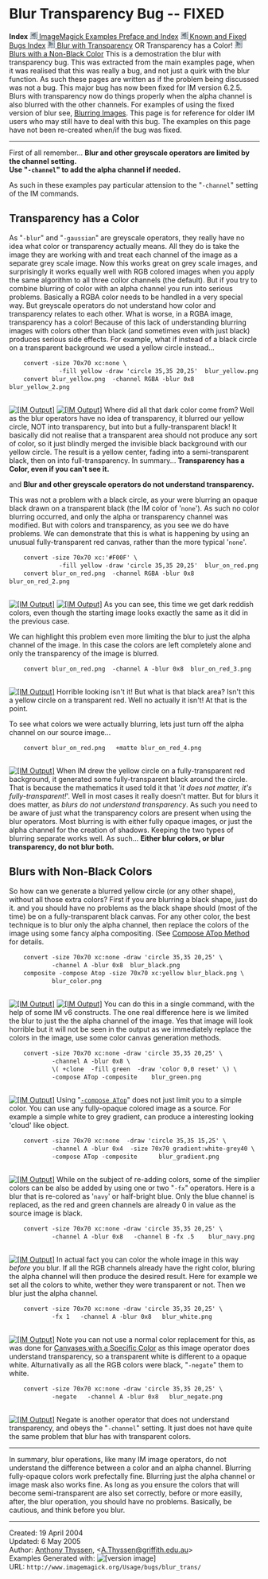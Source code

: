 # Blur Transparency Bug -- FIXED

**Index**
[![](../../img_www/granitesm_left.gif) ImageMagick Examples Preface and Index](../../)
[![](../../img_www/granitesm_left.gif) Known and Fixed Bugs Index](../)
[![](../../img_www/granitesm_right.gif) Blur with Transparency](#trans_color) OR Transparency has a Color!
[![](../../img_www/granitesm_right.gif) Blurs with a Non-Black Color](#color_blur)
This is a demostration the blur with transparency bug. This was extracted from the main examples page, when it was realised that this was really a bug, and not just a quirk with the blur function. As such these pages are written as if the problem being discussed was not a bug.
This major bug has now been fixed for IM version 6.2.5. Blurs with transparency now do things properly when the alpha channel is also blurred with the other channels.
For examples of using the fixed version of blur see, [Blurring Images](../../convolve/#blur).
This page is for reference for older IM users who may still have to deal with this bug. The examples on this page have not been re-created when/if the bug was fixed.

------------------------------------------------------------------------

First of all remember...
**Blur and other greyscale operators are limited by the channel setting.  
 Use "`-channel`" to add the alpha channel if needed.**

As such in these examples pay particular attension to the "`-channel`" setting of the IM commands.
## Transparency has a Color

As "`-blur`" and "`-gaussian`" are greyscale operators, they really have no idea what color or transparency actually means. All they do is take the image they are working with and treat each channel of the image as a separate grey scale image.
Now this works great on grey scale images, and surprisingly it works equally well with RGB colored images when you apply the same algorithm to all three collor channels (the default). But if you try to combine blurring of color with an alpha channel you run into serious problems. Basically a RGBA color needs to be handled in a very special way. But greyscale operators do not understand how color and transparency relates to each other. What is worse, in a RGBA image, transparency has a color!
Because of this lack of understanding blurring images with colors other than black (and sometimes even with just black) produces serious side effects. For example, what if instead of a black circle on a transparent background we used a yellow circle instead...
  
        convert -size 70x70 xc:none \
                  -fill yellow -draw 'circle 35,35 20,25'  blur_yellow.png
        convert blur_yellow.png  -channel RGBA -blur 0x8  blur_yellow_2.png
     

  
[![\[IM Output\]](blur_yellow.png)](blur_yellow.png) [![\[IM Output\]](blur_yellow_2.png)](blur_yellow_2.png)
Where did all that dark color come from?
Well as the blur operators have no idea of transparency, it blurred our yellow circle, NOT into transparency, but into but a fully-transparent black!
It basically did not realise that a transparent area should not produce any sort of color, so it just blindly merged the invisible black background with our yellow circle. The result is a yellow center, fading into a semi-transparent black, then on into full-transparency.
In summary...
**Transparency has a Color, even if you can't see it.**

and
**Blur and other greyscale operators do not understand transparency.**

This was not a problem with a black circle, as your were blurring an opaque black drawn on a transparent black (the IM color of '`none`'). As such no color blurring occurred, and only the alpha or transparency channel was modified.
But with colors and transparency, as you see we do have problems. We can demonstrate that this is what is happening by using an unusual fully-transparent red canvas, rather than the more typical '`none`'.
  
        convert -size 70x70 xc:'#F00F' \
                  -fill yellow -draw 'circle 35,35 20,25'  blur_on_red.png
        convert blur_on_red.png  -channel RGBA -blur 0x8  blur_on_red_2.png
     

  
[![\[IM Output\]](blur_on_red.png)](blur_on_red.png) [![\[IM Output\]](blur_on_red_2.png)](blur_on_red_2.png)
As you can see, this time we get dark reddish colors, even though the starting image looks exactly the same as it did in the previous case.
  
We can highlight this problem even more limiting the blur to just the alpha channel of the image. In this case the colors are left completely alone and only the transparency of the image is blurred.
  
        convert blur_on_red.png  -channel A -blur 0x8  blur_on_red_3.png
     

  
[![\[IM Output\]](blur_on_red_3.png)](blur_on_red_3.png)
Horrible looking isn't it!
But what is that black area? Isn't this a yellow circle on a transparent red.
Well no actually it isn't! At that is the point.
  
To see what colors we were actually blurring, lets just turn off the alpha channel on our source image...
  
        convert blur_on_red.png   +matte blur_on_red_4.png
     

  
[![\[IM Output\]](blur_on_red_4.png)](blur_on_red_4.png)
When IM drew the yellow circle on a fully-transparent red background, it generated some fully-transparent black around the circle. That is because the mathematics it used told it that '*it does not matter, it's fully-transparent!*'. Well in most cases it really doesn't matter. But for blurs it does matter, as *blurs do not understand transparency*. As such you need to be aware of just what the transparency colors are present when using the blur operators.
Most blurring is with either fully opaque images, or just the alpha channel for the creation of shadows. Keeping the two types of blurring separate works well. As such...
**Either blur colors, or blur transparency, do not blur both.**

## Blurs with Non-Black Colors

So how can we generate a blurred yellow circle (or any other shape), without all those extra colors?
First if you are blurring a black shape, just do it. and you should have no problems as the black shape should (most of the time) be on a fully-transparent black canvas.
For any other color, the best technique is to blur only the alpha channel, then replace the colors of the image using some fancy alpha compositing. (See [Compose ATop Method](../../compose/#atop) for details.
  
        convert -size 70x70 xc:none -draw 'circle 35,35 20,25' \
                -channel A -blur 0x8  blur_black.png
        composite -compose Atop -size 70x70 xc:yellow blur_black.png \
                blur_color.png
     

  
[![\[IM Output\]](blur_black.png)](blur_black.png) [![\[IM Output\]](blur_color.png)](blur_color.png)
You can do this in a single command, with the help of some IM v6 constructs. The one real difference here is we limited the blur to just the the alpha channel of the image. Yes that image will look horrible but it will not be seen in the output as we immediately replace the colors in the image, use some color canvas generation methods.
  
        convert -size 70x70 xc:none -draw 'circle 35,35 20,25' \
                -channel A -blur 0x8 \
                \( +clone  -fill green  -draw 'color 0,0 reset' \) \
                -compose ATop -composite    blur_green.png
     

  
[![\[IM Output\]](blur_green.png)](blur_green.png)
Using "[`-compose ATop`](../../compose/#atop)" does not just limit you to a simple color. You can use any fully-opaque colored image as a source. For example a simple white to grey gradient, can produce a interesting looking 'cloud' like object.
  
        convert -size 70x70 xc:none  -draw 'circle 35,35 15,25' \
                -channel A -blur 0x4  -size 70x70 gradient:white-grey40 \
                -compose ATop -composite      blur_gradient.png
     

  
[![\[IM Output\]](blur_gradient.png)](blur_gradient.png)
While on the subject of re-adding colors, some of the simplier colors can be also be added by using one or two "`-fx`" operators. Here is a blur that is re-colored as '`navy`' or half-bright blue. Only the blue channel is replaced, as the red and green channels are already 0 in value as the source image is black.
  
        convert -size 70x70 xc:none -draw 'circle 35,35 20,25' \
                -channel A -blur 0x8   -channel B -fx .5    blur_navy.png
     

  
[![\[IM Output\]](blur_navy.png)](blur_navy.png)
In actual fact you can color the whole image in this way *before* you blur. If all the RGB channels already have the right color, bluring the alpha channel will then produce the desired result.
Here for example we set all the colors to white, wether they were transparent or not. Then we blur just the alpha channel.
  
        convert -size 70x70 xc:none -draw 'circle 35,35 20,25' \
                -fx 1   -channel A -blur 0x8   blur_white.png
     

  
[![\[IM Output\]](blur_white.png)](blur_white.png)
Note you can not use a normal color replacement for this, as was done for [Canvases with a Specific Color](../../canvas/#canvas_specific) as this image operator does understand transparency, so a transparent white is different to a opaque white.
Alturnativally as all the RGB colors were black, "`-negate`" them to white.
  
        convert -size 70x70 xc:none -draw 'circle 35,35 20,25' \
                -negate   -channel A -blur 0x8   blur_negate.png
     

  
[![\[IM Output\]](blur_negate.png)](blur_negate.png)
Negate is another operator that does not understand transparency, and obeys the "`-channel`" setting. It just does not have quite the same problem that blur has with transparent colors.

------------------------------------------------------------------------

In summary, blur operations, like many IM image operators, do not understand the difference between a color and an alpha channel. Blurring fully-opaque colors work prefectally fine. Blurring just the alpha channel or image mask also works fine. As long as you ensure the colors that will become semi-transparent are also set correctly, before or more easilly, after, the blur operation, you should have no problems.
Basically, be cautious, and think before you blur.

------------------------------------------------------------------------

Created: 19 April 2004  
 Updated: 6 May 2005  
 Author: [Anthony Thyssen](http://www.ict.griffith.edu.au/anthony/anthony.html), &lt;[A.Thyssen@griffith.edu.au](http://www.ict.griffith.edu.au/anthony/mail.shtml)&gt;  
 Examples Generated with: ![\[version image\]](version.gif)  
 URL: `http://www.imagemagick.org/Usage/bugs/blur_trans/`

